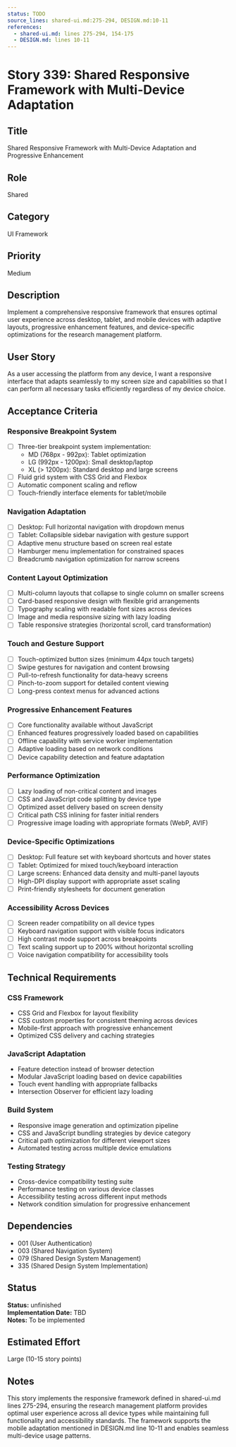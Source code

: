 ```yaml
---
status: TODO
source_lines: shared-ui.md:275-294, DESIGN.md:10-11
references:
  - shared-ui.md: lines 275-294, 154-175
  - DESIGN.md: lines 10-11
---
```


# Story 339: Shared Responsive Framework with Multi-Device Adaptation

## Title
Shared Responsive Framework with Multi-Device Adaptation and Progressive Enhancement

## Role
Shared

## Category
UI Framework

## Priority
Medium

## Description
Implement a comprehensive responsive framework that ensures optimal user experience across desktop, tablet, and mobile devices with adaptive layouts, progressive enhancement features, and device-specific optimizations for the research management platform.

## User Story
As a user accessing the platform from any device, I want a responsive interface that adapts seamlessly to my screen size and capabilities so that I can perform all necessary tasks efficiently regardless of my device choice.

## Acceptance Criteria

### Responsive Breakpoint System
- [ ] Three-tier breakpoint system implementation:
  - MD (768px - 992px): Tablet optimization
  - LG (992px - 1200px): Small desktop/laptop
  - XL (> 1200px): Standard desktop and large screens
- [ ] Fluid grid system with CSS Grid and Flexbox
- [ ] Automatic component scaling and reflow
- [ ] Touch-friendly interface elements for tablet/mobile

### Navigation Adaptation
- [ ] Desktop: Full horizontal navigation with dropdown menus
- [ ] Tablet: Collapsible sidebar navigation with gesture support
- [ ] Adaptive menu structure based on screen real estate
- [ ] Hamburger menu implementation for constrained spaces
- [ ] Breadcrumb navigation optimization for narrow screens

### Content Layout Optimization
- [ ] Multi-column layouts that collapse to single column on smaller screens
- [ ] Card-based responsive design with flexible grid arrangements
- [ ] Typography scaling with readable font sizes across devices
- [ ] Image and media responsive sizing with lazy loading
- [ ] Table responsive strategies (horizontal scroll, card transformation)

### Touch and Gesture Support
- [ ] Touch-optimized button sizes (minimum 44px touch targets)
- [ ] Swipe gestures for navigation and content browsing
- [ ] Pull-to-refresh functionality for data-heavy screens
- [ ] Pinch-to-zoom support for detailed content viewing
- [ ] Long-press context menus for advanced actions

### Progressive Enhancement Features
- [ ] Core functionality available without JavaScript
- [ ] Enhanced features progressively loaded based on capabilities
- [ ] Offline capability with service worker implementation
- [ ] Adaptive loading based on network conditions
- [ ] Device capability detection and feature adaptation

### Performance Optimization
- [ ] Lazy loading of non-critical content and images
- [ ] CSS and JavaScript code splitting by device type
- [ ] Optimized asset delivery based on screen density
- [ ] Critical path CSS inlining for faster initial renders
- [ ] Progressive image loading with appropriate formats (WebP, AVIF)

### Device-Specific Optimizations
- [ ] Desktop: Full feature set with keyboard shortcuts and hover states
- [ ] Tablet: Optimized for mixed touch/keyboard interaction
- [ ] Large screens: Enhanced data density and multi-panel layouts
- [ ] High-DPI display support with appropriate asset scaling
- [ ] Print-friendly stylesheets for document generation

### Accessibility Across Devices
- [ ] Screen reader compatibility on all device types
- [ ] Keyboard navigation support with visible focus indicators
- [ ] High contrast mode support across breakpoints
- [ ] Text scaling support up to 200% without horizontal scrolling
- [ ] Voice navigation compatibility for accessibility tools

## Technical Requirements

### CSS Framework
- CSS Grid and Flexbox for layout flexibility
- CSS custom properties for consistent theming across devices
- Mobile-first approach with progressive enhancement
- Optimized CSS delivery and caching strategies

### JavaScript Adaptation
- Feature detection instead of browser detection
- Modular JavaScript loading based on device capabilities
- Touch event handling with appropriate fallbacks
- Intersection Observer for efficient lazy loading

### Build System
- Responsive image generation and optimization pipeline
- CSS and JavaScript bundling strategies by device category
- Critical path optimization for different viewport sizes
- Automated testing across multiple device emulations

### Testing Strategy
- Cross-device compatibility testing suite
- Performance testing on various device classes
- Accessibility testing across different input methods
- Network condition simulation for progressive enhancement

## Dependencies
- 001 (User Authentication)
- 003 (Shared Navigation System)
- 079 (Shared Design System Management)
- 335 (Shared Design System Implementation)


## Status
**Status:** unfinished  
**Implementation Date:** TBD  
**Notes:** To be implemented
## Estimated Effort
Large (10-15 story points)

## Notes
This story implements the responsive framework defined in shared-ui.md lines 275-294, ensuring the research management platform provides optimal user experience across all device types while maintaining full functionality and accessibility standards. The framework supports the mobile adaptation mentioned in DESIGN.md line 10-11 and enables seamless multi-device usage patterns.